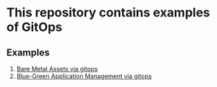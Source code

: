 # This repository contains examples of GitOps
## Examples

1. [Bare Metal Assets via gitops](bma/README.md)
2. [Blue-Green Application Management via gitops](blueGreen/README.md)
